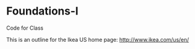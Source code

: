 Foundations-I
=============

Code for Class

This is an outline for the Ikea US home page: http://www.ikea.com/us/en/
